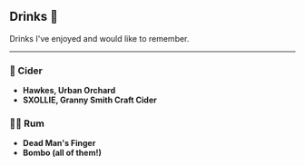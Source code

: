 ## Drinks 🍻

Drinks I've enjoyed and would like to remember.

---

### 🍺 Cider

- **Hawkes, Urban Orchard**
- **SXOLLIE, Granny Smith Craft Cider**


### 🏴‍☠️ Rum

- **Dead Man's Finger**
- **Bombo (all of them!)**
